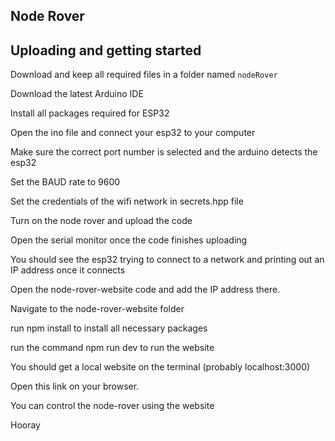 ## Node Rover

## Uploading and getting started

Download and keep all required files in a folder named `nodeRover`

Download the latest Arduino IDE

Install all packages required for ESP32

Open the ino file and connect your esp32 to your computer

Make sure the correct port number is selected and the arduino detects the esp32

Set the BAUD rate to 9600

Set the credentials of the wifi network in secrets.hpp file

Turn on the node rover and upload the code

Open the serial monitor once the code finishes uploading

You should see the esp32 trying to connect to a network and printing out an IP address once it connects

Open the node-rover-website code and add the IP address there.

Navigate to the node-rover-website folder

run npm install to install all necessary packages

run the command npm run dev to run the website

You should get a local website on the terminal (probably localhost:3000)

Open this link on your browser.

You can control the node-rover using the website

Hooray
